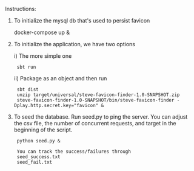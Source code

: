 Instructions:

1. To initialize the mysql db that's used to persist favicon

    docker-compose up &

2. To initialize the application, we have two options

    i) The more simple one
    
        sbt run

    ii) Package as an object and then run

        sbt dist
        unzip target/universal/steve-favicon-finder-1.0-SNAPSHOT.zip
        steve-favicon-finder-1.0-SNAPSHOT/bin/steve-favicon-finder -Dplay.http.secret.key="favicon" &

3. To seed the database. Run seed.py to ping the server. You can adjust the csv file, the number of concurrent requests, and target in the beginning of the script.

        python seed.py &

        You can track the success/failures through
        seed_success.txt
        seed_fail.txt



